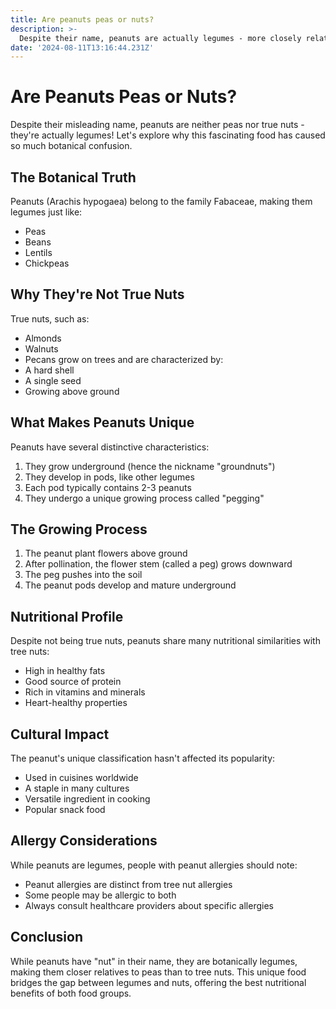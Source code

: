```yaml
---
title: Are peanuts peas or nuts?
description: >-
  Despite their name, peanuts are actually legumes - more closely related to peas and beans than to tree nuts. They grow underground in pods, making them botanically different from true nuts.
date: '2024-08-11T13:16:44.231Z'
---
```

# Are Peanuts Peas or Nuts?

Despite their misleading name, peanuts are neither peas nor true nuts - they're actually legumes! Let's explore why this fascinating food has caused so much botanical confusion.

## The Botanical Truth

Peanuts (Arachis hypogaea) belong to the family Fabaceae, making them legumes just like:
- Peas
- Beans
- Lentils
- Chickpeas

## Why They're Not True Nuts

True nuts, such as:
- Almonds
- Walnuts
- Pecans
grow on trees and are characterized by:
- A hard shell
- A single seed
- Growing above ground

## What Makes Peanuts Unique

Peanuts have several distinctive characteristics:
1. They grow underground (hence the nickname "groundnuts")
2. They develop in pods, like other legumes
3. Each pod typically contains 2-3 peanuts
4. They undergo a unique growing process called "pegging"

## The Growing Process

1. The peanut plant flowers above ground
2. After pollination, the flower stem (called a peg) grows downward
3. The peg pushes into the soil
4. The peanut pods develop and mature underground

## Nutritional Profile

Despite not being true nuts, peanuts share many nutritional similarities with tree nuts:
- High in healthy fats
- Good source of protein
- Rich in vitamins and minerals
- Heart-healthy properties

## Cultural Impact

The peanut's unique classification hasn't affected its popularity:
- Used in cuisines worldwide
- A staple in many cultures
- Versatile ingredient in cooking
- Popular snack food

## Allergy Considerations

While peanuts are legumes, people with peanut allergies should note:
- Peanut allergies are distinct from tree nut allergies
- Some people may be allergic to both
- Always consult healthcare providers about specific allergies

## Conclusion

While peanuts have "nut" in their name, they are botanically legumes, making them closer relatives to peas than to tree nuts. This unique food bridges the gap between legumes and nuts, offering the best nutritional benefits of both food groups.
